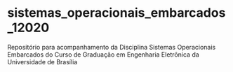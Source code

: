 # sistemas_operacionais_embarcados_12020
Repositório para acompanhamento da Disciplina Sistemas Operacionais Embarcados do Curso de Graduação em Engenharia Eletrônica da Universidade de Brasília
